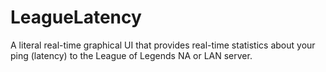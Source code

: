 # LeagueLatency
A literal real-time graphical UI that provides real-time statistics about your ping (latency) to the League of Legends NA or LAN server.
